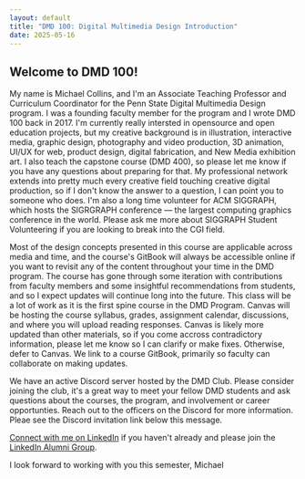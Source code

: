 ```yaml
---
layout: default
title: "DMD 100: Digital Multimedia Design Introduction"
date: 2025-05-16
---
```


## Welcome to DMD 100!

My name is Michael Collins, and I'm an Associate Teaching Professor and Curriculum Coordinator for the Penn State Digital Multimedia Design program. I was a founding faculty member for the program and I wrote DMD 100 back in 2017. I'm currently really intersted in opensource and open education projects, but my creative background is in illustration, interactive media, graphic design, photography and video production, 3D animation, UI/UX for web, product design, digital fabrication, and New Media exhibition art. I also teach the capstone course (DMD 400), so please let me know if you have any questions about preparing for that. My professional network extends into pretty much every creative field touching creative digital production, so if I don't know the answer to a question, I can point you to someone who does. I'm also a long time volunteer for ACM SIGGRAPH, which hosts the SIGRGRAPH conference — the largest computing graphics conference in the world. Please ask me more about SIGGRAPH Student Volunteering if you are looking to break into the CGI field. 

Most of the design concepts presented in this course are applicable across media and time, and the course's GitBook will always be accessible online if you want to revisit any of the content throughout your time in the DMD program. The course has gone through some iteration with contributions from faculty members and some insightful recommendations from students, and so I expect updates will continue long into the future. This class will be a lot of work as it is the first spine course in the DMD Program. Canvas will be hosting the course syllabus, grades, assignment calendar, discussions, and where you will upload reading responses. Canvas is likely more updated than other materials, so if you come accross contradictory information, please let me know so I can clarify or make fixes. Otherwise, defer to Canvas. We link to a course GitBook, primarily so faculty can collaborate on making updates.

We have an active Discord server hosted by the DMD Club. Please consider joining the club, it's a great way to meet your fellow DMD students and ask questions about the courses, the program, and involvement or career opportunties. Reach out to the officers on the Discord for more information. Pleae see the Discord invitation link below this message.

[Connect with me on LinkedIn](https://www.linkedin.com/in/michael-collins-573a775/) if you haven't already and please join the [LinkedIn Alumni Group](https://www.linkedin.com/groups/12200300/).

I look forward to working with you this semester,
Michael

